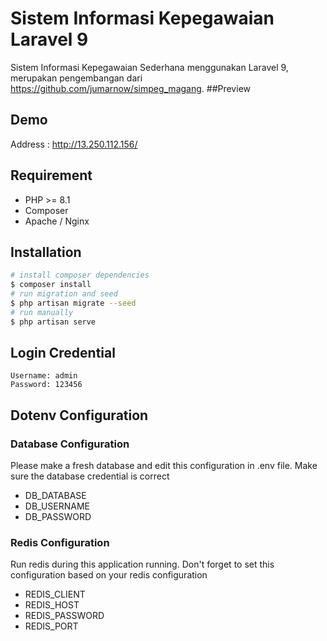# Sistem Informasi Kepegawaian Laravel 9
Sistem Informasi Kepegawaian Sederhana menggunakan Laravel 9, merupakan pengembangan dari https://github.com/jumarnow/simpeg_magang.
##Preview
## Demo
Address : http://13.250.112.156/
## Requirement
- PHP >= 8.1
- Composer
- Apache / Nginx

## Installation

``` bash
# install composer dependencies
$ composer install
# run migration and seed
$ php artisan migrate --seed
# run manually
$ php artisan serve
```

## Login Credential
```
Username: admin
Password: 123456
```

## Dotenv Configuration
### Database Configuration
Please make a fresh database and edit this configuration in .env file. Make sure the database credential is correct
- DB_DATABASE
- DB_USERNAME
- DB_PASSWORD

### Redis Configuration
Run redis during this application running. Don't forget to set this configuration based on your redis configuration
- REDIS_CLIENT
- REDIS_HOST
- REDIS_PASSWORD
- REDIS_PORT
